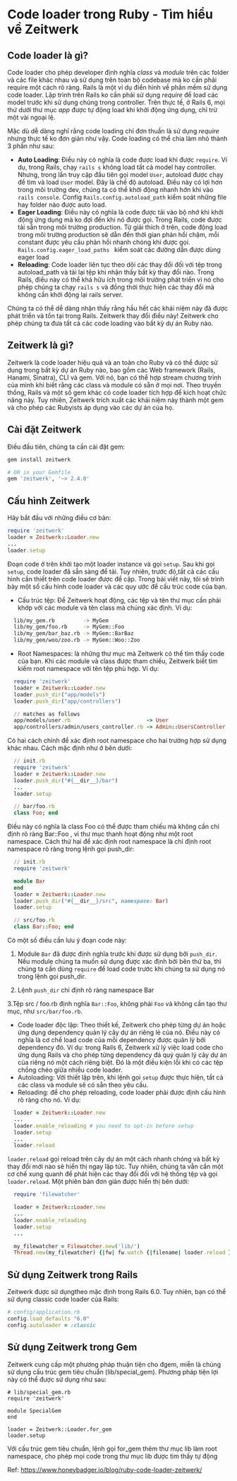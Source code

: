 # Code loader trong Ruby - Tìm hiểu về Zeitwerk
## Code loader là gì?
Code loader cho phép developer định nghĩa *class* và *module* trên các folder và các file khác nhau và sử dụng trên toàn bộ codebase mà ko cần phải require
một cách rõ ràng. Rails là một ví dụ điển hình về phần mềm sử dụng code loader. Lập trình trên Rails ko cần phải sử dụng *require* để load các model trước khi
sử dụng chúng trong controller. Trên thực tế, ở Rails 6, mọi thứ dưới thư mục *app* được tự động load khi khởi động ứng dụng, chỉ trừ một vài ngoại lệ.

Mặc dù dễ dàng nghĩ rằng code loading chỉ đơn thuần là sử dụng *require* nhưng thực tế ko đơn giản như vậy. Code loading có thể chia làm nhỏ thành 3 phần
như sau:
+ **Auto Loading**: Điều này có nghĩa là code được load khi được `require`.  Ví dụ, trong Rails, chạy `rails s` không load tất cả model hay controller.
Nhưng, trong lần truy cập đầu tiên gọi model `User`, autoload được chạy để tìm và load `User` model. Đây là chế độ autoload.  Điều này có lợi hơn trong
môi trường dev, chúng ta có thể khởi động nhanh hớn khi vào `rails console`. Config `Rails.config.autoload_path` kiểm soát những file hay folder nào được
auto load.
+ **Eager Loading**: Điều này có nghĩa là code được tải vào bộ nhớ khi khởi động ứng dụng mà ko đợi đến khi nó được gọi. Trong Rails, code được tải sẵn trong môi trường
production. Từ giải thích ở trên, code động load trong môi trường production sẽ dẫn đến thời gian phản hồi chậm, mỗi constant được yêu cầu phản hồi nhanh chóng khi được gọi.
`Rails.config.eager_load_paths ` kiểm soát các đường dẫn được dùng eager load
+ **Reloading**: Code loader liên tục theo dõi các thay đổi đối với tệp trong autoload_path và tải lại tệp khi nhận thấy bất kỳ thay đổi nào.
Trong Rails, điều này có thể khá hữu ích trong môi trường phát triển vì nó cho phép chúng ta chạy `rails s` và đồng thời thực hiện các thay đổi
mà không cần khởi động lại  rails server.

Chúng ta có thể dễ dàng nhận thấy rằng hầu hết các khái niệm này đã được phát triển và tồn tại trong Rails. Zeitwerk thay đổi điều này! Zeitwerk cho phép chúng
ta đưa tất cả các code loading vào bất kỳ dự án Ruby nào.

## Zeitwerk là gì?
Zeitwerk là code loader hiệu quả và an toàn cho Ruby và có thể được sử dụng trong bất kỳ dự án Ruby nào, bao gồm các Web framework (Rails, Hanami, Sinatra), CLI và gem.
Với nó, bạn có thể hợp stream chương trình của mình khi biết rằng các class và module có sẵn ở mọi nơi. Theo truyền thống, Rails và một số gem khác có code loader
tích hợp để kích hoạt chức năng này. Tuy nhiên, Zeitwerk trích xuất các khái niệm này thành một gem và cho phép các Rubyists áp dụng vào các dự án của họ.

## Cài đặt Zeitwerk
Điều đầu tiên, chúng ta cần cài đặt gem:

```bash
gem install zeitwerk

# OR in your Gemfile
gem 'zeitwerk', '~> 2.4.0'
```

## Cấu hình Zeitwerk
Hãy bắt đầu với những điều cơ bản:
```ruby
require 'zeitwerk'
loader = Zeitwerk::Loader.new
...
loader.setup
```
Đoạn code ở trên khởi tạo một loader instance và gọi `setup`.  Sau khi gọi `setup`, code loader đã sẵn sàng để tải.  Tuy nhiên, trước đó,tất cả
các cấu hình cần thiết trên code loader được đề cập.  Trong bài viết này, tôi sẽ trình bày một số cấu hình code loader và các quy ước để cấu trúc code của bạn.

+ Cấu trúc tệp: Để Zeitwerk hoạt động, các tệp và tên thư mục cần phải khớp với các module và tên class mà chúng xác định. Ví dụ:

```bash
  lib/my_gem.rb         -> MyGem
  lib/my_gem/foo.rb     -> MyGem::Foo
  lib/my_gem/bar_baz.rb -> MyGem::BarBaz
  lib/my_gem/woo/zoo.rb -> MyGem::Woo::Zoo
```
+ Root Namespaces: là những thư mục mà Zeitwerk có thể tìm thấy code của bạn. Khi các module và class được tham chiếu,
Zeitwerk biết tìm kiếm root namespace với tên tệp phù hợp.  Ví dụ:

```ruby
  require 'zeitwerk'
  loader = Zeitwerk::Loader.new
  loader.push_dir("app/models")
  loader.push_dir("app/controllers")

  // matches as follows
  app/models/user.rb                        -> User
  app/controllers/admin/users_controller.rb -> Admin::UsersController
```
Có hai cách chính để xác định root namespace cho hai trường hợp sử dụng khác nhau. Cách mặc định như ở bên dưới:
```ruby
  // init.rb
  require 'zeitwerk'
  loader = Zeitwerk::Loader.new
  loader.push_dir("#{__dir__}/bar")
  ...
  loader.setup

  // bar/foo.rb
  class Foo; end
```
Điều này có nghĩa là class Foo có thể được tham chiếu mà không cần chỉ định rõ ràng Bar::Foo , vì thư mục thanh hoạt động như một root namespace.
Cách thứ hai để xác định root namespace là chỉ định root namespace rõ ràng trong lệnh gọi push_dir:
```ruby
  // init.rb
  require 'zeitwerk'

  module Bar
  end
  loader = Zeitwerk::Loader.new
  loader.push_dir("#{__dir__}/src", namespace: Bar)
  loader.setup

  // src/foo.rb
  class Bar::Foo; end
```
Có một số điều cần lưu ý đoạn code này:
1. Module `Bar` đã được định nghĩa trước khi được sử dụng bởi `push_dir`. Nếu module chúng ta muốn sử dụng được xác định bởi bên thứ ba,
thì chúng ta cần dùng `require` để load code trước khi chúng ta sử dụng nó trong lệnh gọi push_dir.

2. Lệnh `push_dir` chỉ định rõ ràng namespace Bar

3.Tệp src / foo.rb định nghĩa `Bar::Foo`, không phải `Foo` và không cần tạo thư mục, như `src/bar/foo.rb`.
+ Code loader độc lập: Theo thiết kế, Zeitwerk cho phép từng dự án hoặc ứng dụng dependency quản lý cây dự án riêng lẻ của nó.
Điều này có nghĩa là cơ chế load code của mỗi dependency được quản lý bởi dependency đó.  Ví dụ: trong Rails 6, Zeitwerk xử lý việc load code
cho ứng dụng Rails và cho phép từng dependency đá quý quản lý cây dự án của riêng nó một cách riêng biệt.
Đó là một điều kiện lỗi khi có các tệp chồng chéo giữa nhiều  code loader.
+ Autoloading: Với thiết lập trên, khi lệnh gọi `setup` được thực hiện, tất cả các class và module sẽ có sẵn theo yêu cầu.
+ Reloading: để cho phép reloading, code loader phải được định cấu hình rõ ràng cho nó. Ví dụ:
```ruby
  loader = Zeitwerk::Loader.new
  ...
  loader.enable_reloading # you need to opt-in before setup
  loader.setup
  ...
  loader.reload
```
`loader.reload` gọi reload trên cây dự án một cách nhanh chóng và bất kỳ thay đổi mới nào sẽ hiển thị ngay lập tức.
Tuy nhiên, chúng ta vẫn cần một cơ chế xung quanh để phát hiện các thay đổi đối với hệ thống tệp và gọi `loader.reload`.
Một phiên bản đơn giản được hiển thị bên dưới:
```ruby
  require 'filewatcher'

  loader = Zeitwerk::Loader.new
  ...
  loader.enable_reloading
  loader.setup
  ...

  my_filewatcher = Filewatcher.new('lib/')
  Thread.new(my_filewatcher) {|fw| fw.watch {|filename| loader.reload } }
```

## Sử dụng Zeitwerk trong Rails
Zeitwerk được sử dụngtheo mặc định trong Rails 6.0. Tuy nhiên, bạn có thể sử dụng classic code loader của Rails:
```ruby
# config/application.rb
config.load_defaults "6.0"
config.autoloader = :classic
```
## Sử dụng Zeitwerk trong Gem
Zeitwerk cung cấp một phương pháp thuận tiện cho đgem, miễn là chúng sử dụng cấu trúc gem tiêu chuẩn (lib/special_gem).
Phương pháp tiện lợi này có thể được sử dụng như sau:
```
# lib/special_gem.rb
require 'zeitwerk'

module SpecialGem
end

loader = Zeitwerk::Loader.for_gem
loader.setup
```

Với cấu trúc gem tiêu chuẩn, lệnh gọi for_gem thêm thư mục lib làm root namespace, cho phép mọi code trong thư mục lib được tìm thấy tự động


Ref: https://www.honeybadger.io/blog/ruby-code-loader-zeitwerk/
